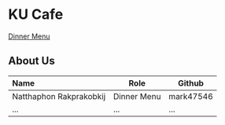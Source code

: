 # KU Cafe

[Dinner Menu](Menu.md)

## About Us

| Name      | Role      | Github   |
|:----------|-----------|----------|
|Natthaphon Rakprakobkij|Dinner Menu| mark47546 |
| ...       | ...       | ...      |
